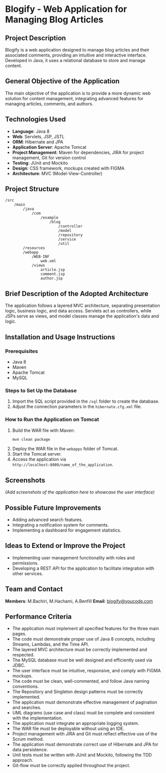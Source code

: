 
# Blogify - Web Application for Managing Blog Articles

## Project Description
Blogify is a web application designed to manage blog articles and their associated comments, providing an intuitive and interactive interface. Developed in Java, it uses a relational database to store and manage content.

## General Objective of the Application
The main objective of the application is to provide a more dynamic web solution for content management, integrating advanced features for managing articles, comments, and authors.

## Technologies Used
- **Language**: Java 8
- **Web**: Servlets, JSP, JSTL
- **ORM**: Hibernate and JPA
- **Application Server**: Apache Tomcat
- **Project Management**: Maven for dependencies, JIRA for project management, Git for version control
- **Testing**: JUnit and Mockito
- **Design**: CSS framework, mockups created with FIGMA
- **Architecture**: MVC (Model-View-Controller)

## Project Structure
```
/src
    /main
        /java
            /com
                /example
                    /blog
                        /controller
                        /model
                        /repository
                        /service
                        /util
        /resources
        /webapp
            /WEB-INF
                web.xml
            /views
                article.jsp
                comment.jsp
                author.jsp
```

## Brief Description of the Adopted Architecture
The application follows a layered MVC architecture, separating presentation logic, business logic, and data access. Servlets act as controllers, while JSPs serve as views, and model classes manage the application's data and logic.

## Installation and Usage Instructions

### Prerequisites
- Java 8
- Maven
- Apache Tomcat
- MySQL

### Steps to Set Up the Database
1. Import the SQL script provided in the `/sql` folder to create the database.
2. Adjust the connection parameters in the `hibernate.cfg.xml` file.

### How to Run the Application on Tomcat
1. Build the WAR file with Maven:
   ```bash
   mvn clean package
   ```
2. Deploy the WAR file in the `webapps` folder of Tomcat.
3. Start the Tomcat server.
4. Access the application via `http://localhost:8080/name_of_the_application`.

## Screenshots
*(Add screenshots of the application here to showcase the user interface)*

## Possible Future Improvements
- Adding advanced search features.
- Integrating a notification system for comments.
- Implementing a dashboard for engagement statistics.

## Ideas to Extend or Improve the Project
- Implementing user management functionality with roles and permissions.
- Developing a REST API for the application to facilitate integration with other services.

## Team and Contact
**Members**: M.Bachiri, M.Hachami, A.Benfill 
**Email**: blogify@youcode.com

## Performance Criteria
- The application must implement all specified features for the three main pages.
- The code must demonstrate proper use of Java 8 concepts, including Streams, Lambdas, and the Time API.
- The layered MVC architecture must be correctly implemented and respected.
- The MySQL database must be well designed and efficiently used via JDBC.
- The user interface must be intuitive, responsive, and comply with FIGMA mockups.
- The code must be clean, well-commented, and follow Java naming conventions.
- The Repository and Singleton design patterns must be correctly implemented.
- The application must demonstrate effective management of pagination and searches.
- UML diagrams (use case and class) must be complete and consistent with the implementation.
- The application must integrate an appropriate logging system.
- The WAR file must be deployable without using an IDE.
- Project management with JIRA and Git must reflect effective use of the Scrum method.
- The application must demonstrate correct use of Hibernate and JPA for data persistence.
- Unit tests must be written with JUnit and Mockito, following the TDD approach.
- Git-flow must be correctly applied throughout the project.
